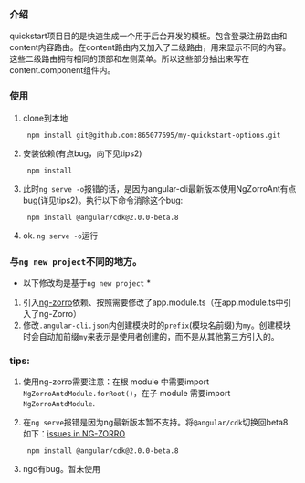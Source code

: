 ### 介绍
 quickstart项目目的是快速生成一个用于后台开发的模板。包含登录注册路由和content内容路由。在content路由内又加入了二级路由，用来显示不同的内容。这些二级路由拥有相同的顶部和左侧菜单。所以这些部分抽出来写在content.component组件内。
### 使用
1. clone到本地

        npm install git@github.com:865077695/my-quickstart-options.git
2. 安装依赖(有点bug，向下见tips2)

        npm install

3. 此时`ng serve -o`报错的话，是因为angular-cli最新版本使用NgZorroAnt有点bug(详见tips2)。执行以下命令消除这个bug:

        npm install @angular/cdk@2.0.0-beta.8
4. ok. `ng serve -o`运行

### 与`ng new project`不同的地方。
* 以下修改均是基于`ng new project` *
1. 引入[ng-zorro](https://ng-zorro.github.io/#/docs/angular/introduce)依赖、按照需要修改了app.module.ts（在app.module.ts中引入了ng-Zorro）
2. 修改`.angular-cli.json`内创建模块时的`prefix`(模块名前缀)为`my`。创建模块时会自动加前缀`my`来表示是使用者创建的，而不是从其他第三方引入的。




### tips:

1. 使用ng-zorro需要注意：在根 module 中需要import `NgZorroAntdModule.forRoot()`，在子 module 需要import `NgZorroAntdModule`.
2. 在`ng serve`报错是因为ng最新版本暂不支持。将`@angular/cdk`切换回beta8.如下：[issues in NG-ZORRO](https://github.com/NG-ZORRO/ng-zorro-antd/issues/191)

        npm install @angular/cdk@2.0.0-beta.8
3. ngd有bug。暂未使用
